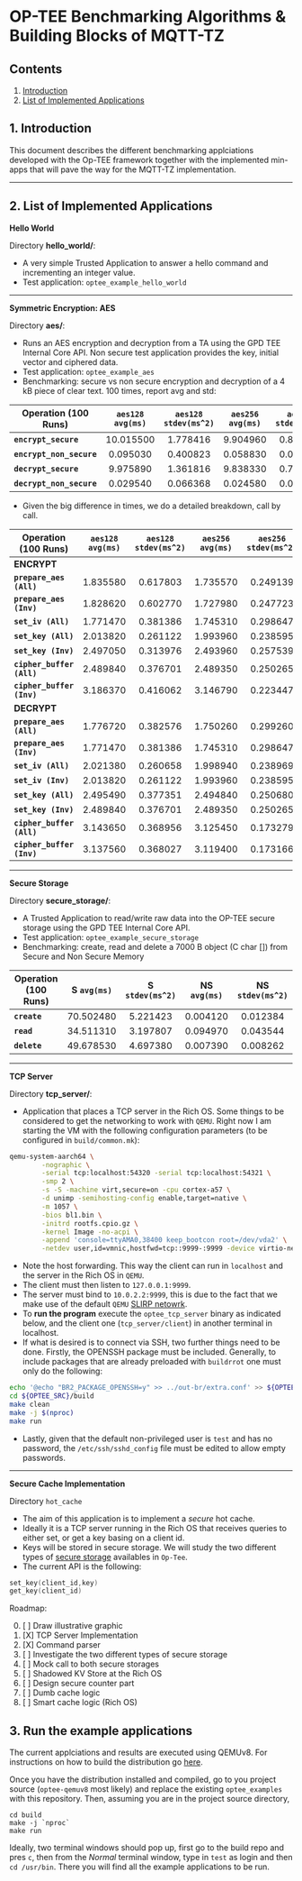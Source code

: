 # OP-TEE Benchmarking Algorithms & Building Blocks of MQTT-TZ
## Contents
1. [Introduction](#1-introduction)
2. [List of Implemented Applications](#2-list-of-implemented-applications)

## 1. Introduction
This document describes the different benchmarking applciations developed with the Op-TEE framework together with the implemented min-apps that will pave the way for the MQTT-TZ implementation.

---
## 2. List of Implemented Applications

**Hello World**

Directory **hello_world/**:
* A very simple Trusted Application to answer a hello command and incrementing
an integer value.
* Test application: `optee_example_hello_world`

---

**Symmetric Encryption: AES**

Directory **aes/**:
* Runs an AES encryption and decryption from a TA using the GPD TEE Internal
Core API. Non secure test application provides the key, initial vector and
ciphered data.
* Test application: `optee_example_aes`
* Benchmarking: secure vs non secure encryption and decryption of a 4 kB piece of clear text. 100 times, report avg and std:

**Operation (100 Runs)** | `aes128 avg(ms)` | `aes128 stdev(ms^2)` | `aes256 avg(ms)` | `aes256 stdev(ms^2)`
----- | :-----: | :-----: | :-----: | :-----:
**`encrypt_secure`** | 10.015500 | 1.778416 | 9.904960 | 0.864986
**`encrypt_non_secure`** | 0.095030 | 0.400823 | 0.058830 | 0.042737
**`decrypt_secure`** | 9.975890 | 1.361816 | 9.838330 | 0.726974
**`decrypt_non_secure`** | 0.029540 | 0.066368 | 0.024580 | 0.011792

* Given the big difference in times, we do a detailed breakdown, call by call.

**Operation (100 Runs)** | `aes128 avg(ms)` | `aes128 stdev(ms^2)` | `aes256 avg(ms)` | `aes256 stdev(ms^2)`
----- | :-----: | :-----: | :-----: | :-----:
**ENCRYPT** | | | |
**`prepare_aes (All)`** | 1.835580 | 0.617803 | 1.735570 | 0.249139
**`prepare_aes (Inv)`** | 1.828620 | 0.602770 | 1.727980 | 0.247723
**`set_iv (All)`** | 1.771470 | 0.381386 | 1.745310 | 0.298647
**`set_key (All)`** | 2.013820 | 0.261122 | 1.993960 | 0.238595
**`set_key (Inv)`** | 2.497050 | 0.313976 | 2.493960 | 0.257539
**`cipher_buffer (All)`** | 2.489840 | 0.376701 | 2.489350 | 0.250265
**`cipher_buffer (Inv)`** | 3.186370 | 0.416062 | 3.146790 | 0.223447
**DECRYPT** | | | |
**`prepare_aes (All)`** | 1.776720 | 0.382576 | 1.750260 | 0.299260
**`prepare_aes (Inv)`** | 1.771470 | 0.381386 | 1.745310 | 0.298647
**`set_iv (All)`**  | 2.021380 |0.260658 | 1.998940 | 0.238969
**`set_iv (Inv)`** | 2.013820 | 0.261122 | 1.993960 | 0.238595
**`set_key (All)`** | 2.495490 | 0.377351 | 2.494840 | 0.250680
**`set_key (Inv)`**  | 2.489840 | 0.376701 | 2.489350 | 0.250265
**`cipher_buffer (All)`** | 3.143650 | 0.368956 | 3.125450 | 0.173279
**`cipher_buffer (Inv)`** | 3.137560 | 0.368027  | 3.119400 | 0.173166

---

**Secure Storage**

Directory **secure_storage/**:
* A Trusted Application to read/write raw data into the
OP-TEE secure storage using the GPD TEE Internal Core API.
* Test application: `optee_example_secure_storage`
* Benchmarking: create, read and delete a 7000 B object (C char []) from Secure and Non Secure Memory

**Operation (100 Runs)** | **S `avg(ms)`** | **S `stdev(ms^2)`** | **NS `avg(ms)`** | **NS `stdev(ms^2)`**
----- | :-----: | :-----: | :-----: | :-----:
**`create`** | 70.502480 | 5.221423 | 0.004120 | 0.012384
**`read`** | 34.511310 | 3.197807 | 0.094970 | 0.043544
**`delete`** | 49.678530 | 4.697380 | 0.007390 | 0.008262

---

**TCP Server**

Directory **tcp_server/**:
* Application that places a TCP server in the Rich OS. Some things to be considered to get the networking to work with `QEMU`. Right now I am starting the VM with the following configuration parameters (to be configured in `build/common.mk`):
```bash
qemu-system-aarch64 \
        -nographic \
        -serial tcp:localhost:54320 -serial tcp:localhost:54321 \
        -smp 2 \
        -s -S -machine virt,secure=on -cpu cortex-a57 \
        -d unimp -semihosting-config enable,target=native \
        -m 1057 \
        -bios bl1.bin \
        -initrd rootfs.cpio.gz \
        -kernel Image -no-acpi \
        -append 'console=ttyAMA0,38400 keep_bootcon root=/dev/vda2' \
        -netdev user,id=vmnic,hostfwd=tcp::9999-:9999 -device virtio-net-device,netdev=vmnic
```
* Note the host forwarding. This way the client can run in `localhost` and the server in the Rich OS in `QEMU`.
* The client must then listen to `127.0.0.1:9999`.
* The server must bind to `10.0.2.2:9999`, this is due to the fact that we make use of the default `QEMU` [SLIRP netowrk](https://wiki.qemu.org/Documentation/Networking).
* To **run the program** execute the `optee_tcp_server` binary as indicated below, and the client one (`tcp_server/client`) in another terminal in localhost.
* If what is desired is to connect via SSH, two further things need to be done. Firstly, the OPENSSH package must be included. Generally, to include packages that are already preloaded with `buildrrot` one must only do the following:
```bash
echo '@echo "BR2_PACKAGE_OPENSSH=y" >> ../out-br/extra.conf' >> ${OPTEE_SRC}/build
cd ${OPTEE_SRC}/build
make clean
make -j $(nproc)
make run
```
* Lastly, given that the default non-privileged user is `test` and has no password, the `/etc/ssh/sshd_config` file must be edited to allow empty passwords.

---

**Secure Cache Implementation**

Directory `hot_cache`
+ The aim of this application is to implement a _secure_ hot cache.
+ Ideally it is a TCP server running in the Rich OS that receives queries to either set, or get a key basing on a client id.
+ Keys will be stored in secure storage. We will study the two different types of [secure storage](https://optee.readthedocs.io/architecture/secure_storage.html) availables in `Op-Tee`.
+ The current API is the following:
```c
set_key(client_id,key)
get_key(client_id)
```

Roadmap:

0. [ ] Draw illustrative graphic
1. [X] TCP Server Implementation
2. [X] Command parser
3. [ ] Investigate the two different types of secure storage
4. [ ] Mock call to both secure storages
5. [ ] Shadowed KV Store at the Rich OS
6. [ ] Design secure counter part
7. [ ] Dumb cache logic
8. [ ] Smart cache logic (Rich OS)

## 3. Run the example applications
The current applciations and results are executed using QEMUv8. For instructions on how to build the distribution go [here](https://optee.readthedocs.io/building/devices/qemu.html#qemu-v8).

Once you have the distribution installed and compiled, go to you project source (`optee-qemuv8` most likely) and replace the existing `optee_examples` with this repository. Then, assuming you are in the project source directory,
```
cd build
make -j `nproc`
make run
```

Ideally, two terminal windows should pop up, first go to the build repo and pres `c`, then from the *Normal* terminal window, type in `test` as login and then `cd /usr/bin`. There you will find all the example applications to be run.
